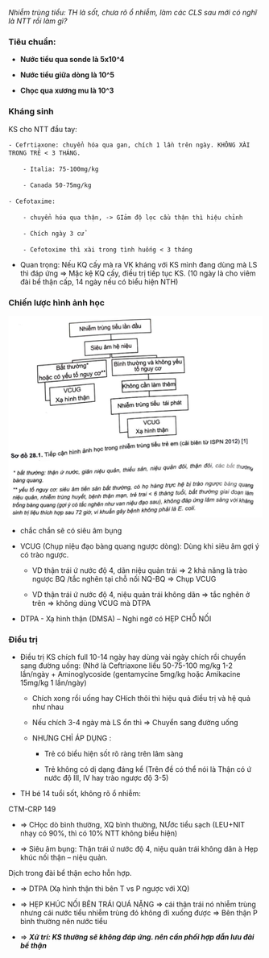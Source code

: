 _Nhiễm trùng tiểu: TH là sốt, chưa rõ ổ nhiễm, làm các CLS sau mới có nghĩ là NTT rồi làm gì?_
  
### Tiêu chuẩn:
  
- **Nước tiểu qua sonde là 5x10^4**
  
- **Nước tiểu giữa dòng là 10^5**
  
- **Chọc qua xương mu là 10^3**
  
### Kháng sinh
  
KS cho NTT đầu tay:
  
	- Cefrtiaxone: chuyển hóa qua gan, chích 1 lần trên ngày. KHÔNG XÀI TRONG TRẺ < 3 THÁNG.
  
		- Italia: 75-100mg/kg
  
		- Canada 50-75mg/kg
  
	- Cefotaxime:
  
		- chuyển hóa qua thận, -> GIảm độ lọc cầu thận thì hiệu chỉnh
  
		- Chích ngày 3 cử
  
		- Cefotoxime thì xài trong tình huống < 3 tháng
  
- Quan trọng: Nếu KQ cấy mà ra VK kháng với KS mình đang dùng mà LS thì đáp ứng => Mặc kệ KQ cấy, điều trị tiếp tục KS. (10 ngày là cho viêm đài bể thận cấp, 14 ngày nếu có biểu hiện NTH)
  

  

  
### Chiến lược hình ảnh học
  
![NHIỄM TRÙNG TIỂU-1689509939903.jpeg](../../../../../200%20Files/image/image/NHI%E1%BB%84M%20TR%C3%99NG%20TI%E1%BB%82U-1689509939903.jpeg)
  
- chắc chắn sẽ có siêu âm bụng
  
- VCUG (Chụp niệu đạo bàng quang ngược dòng): Dùng khi siêu âm gợi ý có trào ngược.  
  
	- VD thận trái ứ nước độ 4, dãn niệu quản trái => 2 khả năng là trào ngược BQ /tắc nghẽn tại chỗ nối NQ-BQ => Chụp VCUG 
  
	- VD thận trái ứ nước độ 4, niệu quản trái không dãn => tắc nghẽn ở trên => không dùng VCUG mà DTPA
  
- DTPA - Xạ hình thận (DMSA) – Nghi ngờ có HẸP CHỖ NỐI
  
### Điều trị
  
- Điều trị KS chích full 10-14 ngày hay dùng vài ngày chích rồi chuyển sang đường uống: (Nhớ là Ceftriaxone liều 50-75-100 mg/kg 1-2 lần/ngày + Aminoglycoside (gentamycine 5mg/kg hoặc Amikacine 15mg/kg 1 lần/ngày)
  
	- Chích xong rồi uống hay CHích thôi thì hiệu quả điều trị và hệ quả như nhau
  
	- Nếu chích 3-4 ngày mà LS ổn thì => Chuyển sang đường uống
  
	- NHƯNG CHỈ ÁP DỤNG :
  
		- Trẻ có biểu hiện sốt rõ ràng trên lâm sàng
  
		- Trẻ không có dị dạng đáng kể (Trên đề có thể nói là Thận có ứ nước độ III, IV hay trào ngược độ 3-5)
  
- TH bé 14 tuổi sốt, không rõ ổ nhiễm:
  
CTM-CRP 149
  
- => CHọc dò bình thường, XQ bình thường, NƯớc tiểu sạch (LEU+NIT nhạy có 90%, thì có 10% NTT không biểu hiện)
  
- => Siêu âm bụng: Thận trái ứ nước độ 4, niệu quản trái không dãn à Hẹp khúc nối thận – niệu quản.  
  
Dịch trong đài bể thận echo hỗn hợp.  
  
- => DTPA (Xạ hình thận thì bên T vs P ngược với XQ)
  
- => HẸP KHÚC NỐI BÊN TRÁI QUÁ NẶNG => cái thận trái nó nhiễm trùng nhưng cái nước tiểu nhiễm trùng đó không đi xuống được => Bên thận P bình thường nên nước tiểu
  
- => **_Xử trí: KS thường sẽ không đáp ứng. nên cần phối hợp dẫn lưu đài bể thận_**